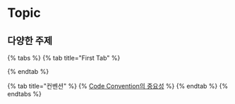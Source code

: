 # Topic

## 다양한 주제

{% tabs %}
{% tab title="First Tab" %}

{% endtab %}

{% tab title="컨벤션" %}
{% [Code Convention의 중요성](../../column/topic/convention.md) %}
{% endtab %}
{% endtabs %}